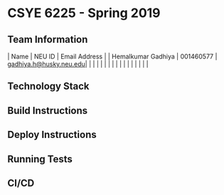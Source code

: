 # CSYE 6225 - Spring 2019

## Team Information

| Name | NEU ID | Email Address |
| Hemalkumar Gadhiya | 001460577 | gadhiya.h@husky.neu.edu|
| | | |
| | | |
| | | |
| | | |

## Technology Stack


## Build Instructions


## Deploy Instructions


## Running Tests


## CI/CD



